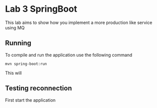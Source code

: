 # Lab 3 SpringBoot

This lab aims to show how you implement a more production like service using MQ

## Running 
To compile and run the application use the following command

``mvn spring-boot:run``

This will 


## 

## Testing reconnection 

First start the application